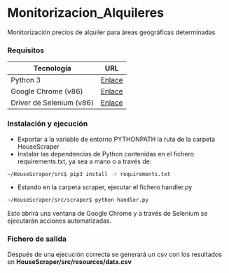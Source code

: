 # Monitorizacion_Alquileres
Monitorización precios de alquiler para áreas geográficas determinadas

### Requisitos

| Tecnología | URL |
| ------ | ------ |
| Python 3 | [Enlace](https://www.python.org/downloads/) |
| Google Chrome (v86) | [Enlace](https://www.google.com/intl/es_es/chrome/) |
| Driver de Selenium (v86)| [Enlace](https://chromedriver.chromium.org/downloads/) |

### Instalación y ejecución
- Exportar a la variable de entorno PYTHONPATH la ruta de la carpeta HouseScraper
- Instalar las dependencias de Python contenidas en el fichero requirements.txt, ya sea a mano o a través de:

```sh
~/HouseScraper/src$ pip3 install -r requirements.txt
```
- Estando en la carpeta scraper, ejecutar el fichero handler.py
```sh
~/HouseScraper/src/scraper$ python handler.py
```
Esto abrirá una ventana de Google Chrome y a través de Selenium se ejecutarán acciones automatizadas.

### Fichero de salida
Después de una ejecución correcta se generará un csv con los resultados en **HouseScraper/src/resources/data.csv**
